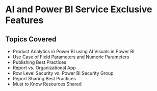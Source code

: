 # AI and Power BI Service Exclusive Features

## Topics Covered

- Product Analytics in Power BI using AI Visuals in Power BI
- Use Case of Field Parameters and Numeric Parameters
- Publishing Best Practices
- Report vs. Organizational App
- Row Level Security vs. Power BI Security Group
- Report Sharing Best Practices
- Must to Know Resources Shared